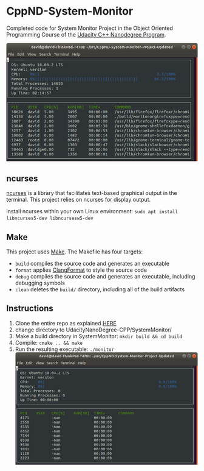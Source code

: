 # CppND-System-Monitor

Completed code for System Monitor Project in the Object Oriented Programming Course of the [Udacity C++ Nanodegree Program](https://www.udacity.com/course/c-plus-plus-nanodegree--nd213). 


![System Monitor](images/monitor.png)


## ncurses
[ncurses](https://www.gnu.org/software/ncurses/) is a library that facilitates text-based graphical output in the terminal. This project relies on ncurses for display output.

install ncurses within your own Linux environment: `sudo apt install libncurses5-dev libncursesw5-dev`

## Make
This project uses [Make](https://www.gnu.org/software/make/). The Makefile has four targets:
* `build` compiles the source code and generates an executable
* `format` applies [ClangFormat](https://clang.llvm.org/docs/ClangFormat.html) to style the source code
* `debug` compiles the source code and generates an executable, including debugging symbols
* `clean` deletes the `build/` directory, including all of the build artifacts

## Instructions

1. Clone the entire repo as explained [HERE](https://github.com/eugen-schaefer/UdacityNanoDegree-CPP/blob/master/README.md)
2. change directory to UdacityNanoDegree-CPP/SystemMonitor/
3. Make a build directory in SystemMonitor: `mkdir build && cd build`
4. Compile: `cmake .. && make`
3. Run the resulting executable: `./monitor`
![Starting System Monitor](images/starting_monitor.png)
